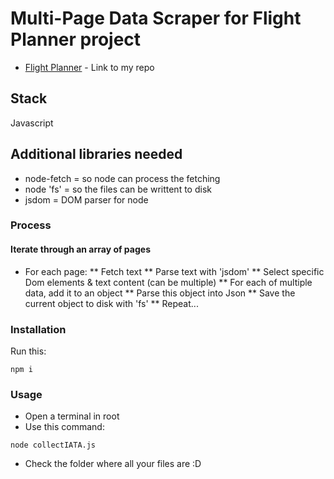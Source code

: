 # Multi-Page Data Scraper for Flight Planner project
* [Flight Planner](https://github.com/samboosa5k/Flight_Planner) - Link to my repo

## Stack
Javascript

## Additional libraries needed
* node-fetch = so node can process the fetching
* node 'fs' = so the files can be writtent to disk
* jsdom = DOM parser for node

### Process

#### Iterate through an array of pages

* For each page:
** Fetch text
** Parse text with 'jsdom'
** Select specific Dom elements & text content (can be multiple)
** For each of multiple data, add it to an object
** Parse this object into Json
** Save the current object to disk with 'fs'
** Repeat...

### Installation

Run this:

```
npm i
```

### Usage

* Open a terminal in root
* Use this command:

```
node collectIATA.js
```

* Check the folder where all your files are :D
